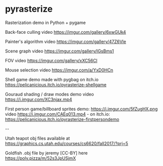 # pyrasterize

Rasterization demo in Python + pygame

Back-face culling video https://imgur.com/gallery/6xwGUk4

Painter's algorithm video https://imgur.com/gallery/47Z6Vle

Scene graph video https://imgur.com/gallery/lGsBms1

FOV video https://imgur.com/gallery/xXC56Cl

Mouse selection video https://imgur.com/a/YxD0HCn

Shell game demo made with pygbag on itch.io https://pelicanicious.itch.io/pyrasterize-shellgame

Gouraud shading / draw modes demo video https://i.imgur.com/XC3njax.mp4

First person game/billboard sprites demo: https://i.imgur.com/5fZugHX.png video https://i.imgur.com/CAEq013.mp4 - on itch.io: https://pelicanicious.itch.io/pyrasterize-firstpersondemo

--

Utah teapot obj files available at https://graphics.cs.utah.edu/courses/cs6620/fall2017/?prj=5

Goldfish .obj file by jeremy [CC-BY] here https://poly.pizza/m/52s3JpUSjmX
